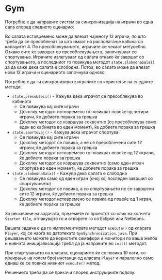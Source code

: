 Gym
===

Потребно е да направите систем за синхронизација на играчи во една сала според следното сценарио:

Во салата истовремено може да влезат најмногу 12 играчи, по што треба да се пресоблечат за што имаат на располагање кабина со капацитет 4. По пресоблекувањето, играчите се чекаат меѓусебно. Откако сите ќе завршат со пресоблекувањето, започнуваат со спортување. Играчите излегуваат од салата откако ќе завршат со спортувањето, а последниот го повикува методот `state.slobodnaSala()` за да каже дека салата е слободна. Потоа, во салата може да влезат нови 12 играчи и сценариото започнува одново. 

Потребно е да ги синхронизирате играчите со користење на следните методи:

 - `state.presobleci()` - Кажува дека играчот се пресоблекува во кабината
    - Се повикува кај сите играчи
    - Доколку методот истовремено го повикаат повеќе од четири играчи, ќе добиете порака за грешка
    - Доколку методот се извршува секвентно (се пресоблекува само еден во кабината во еден момент), ќе добиете порака за грешка
 - `state.sportuvaj()` - Кажува дека играчот спортува
    - Се повикува кај сите играчи
    - Доколку методот се повика, а не се пресоблечени сите 12 играчи, ќе добиете порака за грешка
    - Доколку методот истовремено го повикаат повеќе од 12 играчи, ќе добиете порака за грешка
    - Доколку методот се извршува секвентно (само еден играч спортува во еден момент), ќе добиете порака за грешка
 - `state.slobodnaSala()` - Кажува дека салата е слободна
    - Се повикува само од еден играч (оној кој последен завршил со спортувањето)
    - Доколку методот се повика, а со спортувањето не се завршени сите 12 играчи, ќе добиете порака за грешка
    - Доколку методот истовремено се повика од повеќе од 1 играч, ќе добиете порака за грешка


За решавање на задачата, преземете го проектот со клик на копчето `Starter file`, отпакувајте го и отворете го со Eclipse или Netbeans.  

Вашата задача е да го имплементирате методот `execute()` од класата `Player`, коj се наоѓа во датотеката `GymSynchronization.java`. При решавањето можете да користите семафори и монитори по ваша желба и нивната иницијализација треба да ја направите во `init()` методот.

При стартувањето на класата, сценариото ќе се повика 10 пати, со креирање на голем број инстанци од класата `Player` и паралелно само еднаш ќе се повика нивниот `execute()` метод. 

Решението треба да се прикачи според инструкциите подолу.

